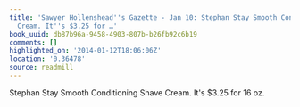 ```yaml
---
title: 'Sawyer Hollenshead''s Gazette - Jan 10: Stephan Stay Smooth Conditioning Shave
  Cream. It''s $3.25 for …'
book_uuid: db87b96a-9458-4903-807b-b26fb92c6b19
comments: []
highlighted_on: '2014-01-12T18:06:06Z'
location: '0.36478'
source: readmill
---
```


Stephan Stay Smooth Conditioning Shave Cream. It's $3.25 for 16 oz.